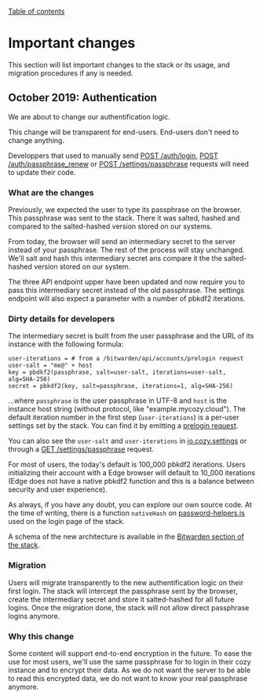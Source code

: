[Table of contents](README.md#table-of-contents)

# Important changes

This section will list important changes to the stack or its usage, and migration procedures if any is needed.


## October 2019: Authentication

We are about to change our authentification logic. 

This change will be transparent for end-users. End-users don't need to change anything.

Developpers that used to manually send [POST /auth/login](https://docs.cozy.io/en/cozy-stack/auth/#post-authlogin), [POST /auth/passphrase_renew](https://docs.cozy.io/en/cozy-stack/auth/#post-authpassphrase_renew) or [POST /settings/passphrase](https://docs.cozy.io/en/cozy-stack/settings/) requests will need to update their code.

### What are the changes

Previously, we expected the user to type its passphrase on the browser. This passphrase was sent to the stack. There it was salted, hashed and compared to the salted-hashed version stored on our systems.

From today, the browser will send an intermediary secret to the server instead of your passphrase. The rest of the process will stay unchanged. We'll salt and hash this intermediary secret ans compare it the the salted-hashed version stored on our system. 

The three API endpoint upper have been updated and now require you to pass this intermediary secret instead of the old passphrase. The settings endpoint will also expect a parameter with a number of pbkdf2 iterations.


### Dirty details for developers

The intermediary secret is built from the user passphrase and the URL of its instance with the following formula:

	user-iterations = # from a /bitwarden/api/accounts/prelogin request
	user-salt = "me@" + host
    key = pbdkf2(passphrase, salt=user-salt, iterations=user-salt, alg=SHA-256)
    secret = pbkdf2(key, salt=passphrase, iterations=1, alg=SHA-256)

…where `passphrase` is the user passphrase in UTF-8 and `host` is the instance host string (without protocol, like "example.mycozy.cloud"). The default iteration number in the first step (`user-iterations`) is a per-user settings set by the stack. You can find it by emitting a [prelogin request](https://docs.cozy.io/en/cozy-stack/bitwarden/#post-bitwardenapiaccountsprelogin). 

You can also see the `user-salt` and `user-iterations` in [io.cozy.settings](https://github.com/cozy/cozy-doctypes/blob/master/docs/io.cozy.settings.md) or through a [GET /settings/passphrase](https://docs.cozy.io/en/cozy-stack/settings/#get-settingspassphrase) request. 

For most of users, the today's default is 100_000 pbkdf2 iterations. Users initializing their account with a Edge browser will default to 10_000 iterations (Edge does not have a native pbkdf2 function and this is a balance between security and user experience).

As always, if you have any doubt, you can explore our own source code. At the time of writing, there is a function `nativeHash` on [password-helpers.js](https://github.com/cozy/cozy-stack/blob/master/assets/scripts/password-helpers.js) used on the login page of the stack.

A schema of the new architecture is available in the [Bitwarden section of the stack](https://docs.cozy.io/en/cozy-stack/bitwarden/).

### Migration

Users will migrate transparently to the new authentification logic on their first login. The stack will intercept the passphrase sent by the browser, create the intermediary secret and store it salted-hashed for all future logins. Once the migration done, the stack will not allow direct passphrase logins anymore.

### Why this change

Some content will support end-to-end encryption in the future. To ease the use for most users, we'll use the same passphrase for to login in their cozy instance and to encrypt their data. As we do not want the server to be able to read this encrypted data, we do not want to know your real passphrase anymore.



